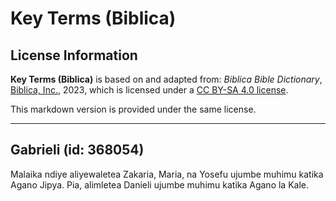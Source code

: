 # Key Terms (Biblica)

## License Information

**Key Terms (Biblica)** is based on and adapted from: _Biblica Bible Dictionary_, [Biblica, Inc.](https://www.biblica.com/), 2023, which is licensed under a [CC BY-SA 4.0 license](https://creativecommons.org/licenses/by-sa/4.0/legalcode.en).

This markdown version is provided under the same license.



--------------------------------

## Gabrieli (id: 368054)

Malaika ndiye aliyewaletea Zakaria, Maria, na Yosefu ujumbe muhimu katika Agano Jipya. Pia, alimletea Danieli ujumbe muhimu katika Agano la Kale.


